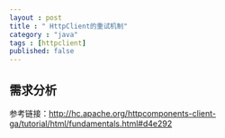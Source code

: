 ```yaml
---
layout : post
title : " HttpClient的重试机制"
category : "java"
tags : [httpclient]
published: false
---
```


## 需求分析

参考链接：<http://hc.apache.org/httpcomponents-client-ga/tutorial/html/fundamentals.html#d4e292>
